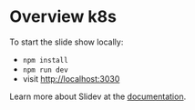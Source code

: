 # Overview k8s

To start the slide show locally:

- `npm install`
- `npm run dev`
- visit <http://localhost:3030>


Learn more about Slidev at the [documentation](https://sli.dev/).
